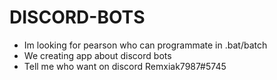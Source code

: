 # DISCORD-BOTS
- Im looking for pearson who can programmate in .bat/batch
- We creating app about discord bots
- Tell me who want on discord Remxiak7987#5745
